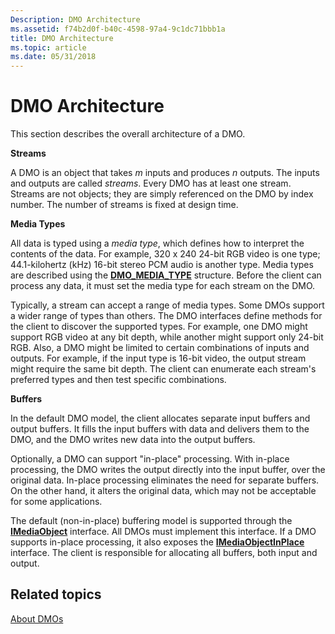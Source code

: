 ```yaml
---
Description: DMO Architecture
ms.assetid: f74b2d0f-b40c-4598-97a4-9c1dc71bbb1a
title: DMO Architecture
ms.topic: article
ms.date: 05/31/2018
---
```


# DMO Architecture

This section describes the overall architecture of a DMO.

**Streams**

A DMO is an object that takes *m* inputs and produces *n* outputs. The inputs and outputs are called *streams*. Every DMO has at least one stream. Streams are not objects; they are simply referenced on the DMO by index number. The number of streams is fixed at design time.

**Media Types**

All data is typed using a *media type*, which defines how to interpret the contents of the data. For example, 320 x 240 24-bit RGB video is one type; 44.1-kilohertz (kHz) 16-bit stereo PCM audio is another type. Media types are described using the [**DMO\_MEDIA\_TYPE**](/previous-versions/windows/desktop/api/mediaobj/ns-mediaobj-dmo_media_type) structure. Before the client can process any data, it must set the media type for each stream on the DMO.

Typically, a stream can accept a range of media types. Some DMOs support a wider range of types than others. The DMO interfaces define methods for the client to discover the supported types. For example, one DMO might support RGB video at any bit depth, while another might support only 24-bit RGB. Also, a DMO might be limited to certain combinations of inputs and outputs. For example, if the input type is 16-bit video, the output stream might require the same bit depth. The client can enumerate each stream's preferred types and then test specific combinations.

**Buffers**

In the default DMO model, the client allocates separate input buffers and output buffers. It fills the input buffers with data and delivers them to the DMO, and the DMO writes new data into the output buffers.

Optionally, a DMO can support "in-place" processing. With in-place processing, the DMO writes the output directly into the input buffer, over the original data. In-place processing eliminates the need for separate buffers. On the other hand, it alters the original data, which may not be acceptable for some applications.

The default (non-in-place) buffering model is supported through the [**IMediaObject**](/previous-versions/windows/desktop/api/Mediaobj/nn-mediaobj-imediaobject) interface. All DMOs must implement this interface. If a DMO supports in-place processing, it also exposes the [**IMediaObjectInPlace**](/previous-versions/previous-versions/windows/desktop/api/Mediaobj/nn-mediaobj-imediaobjectinplace) interface. The client is responsible for allocating all buffers, both input and output.

## Related topics

<dl> <dt>

[About DMOs](about-dmos.md)
</dt> </dl>

 

 



